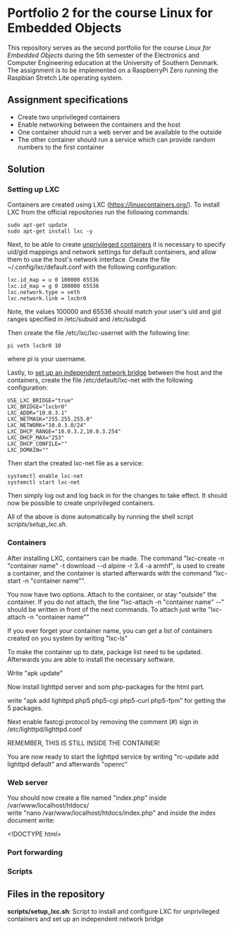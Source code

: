 # Portfolio 2 for the course Linux for Embedded Objects
This repository serves as the second portfolio for the course *Linux for Embedded Objects* during the 5th semester of the Electronics and Computer Engineering education at the University of Southern Denmark.
The assignment is to be implemented on a RaspberryPi Zero running the Raspbian Stretch Lite operating system.

## Assignment specifications
* Create two unprivileged containers
* Enable networking between the containers and the host
* One container should run a web server and be available to the outside
* The other container should run a service which can provide random numbers to the first container

## Solution

### Setting up LXC
Containers are created using LXC (https://linuxcontainers.org/). To install LXC from the official repositories run the following commands:

```
sudo apt-get update
sudo apt-get install lxc -y
```

Next, to be able to create [unprivileged containers](https://help.ubuntu.com/lts/serverguide/lxc.html) it is necessary to specify uid/gid mappings and network settings for default containers, and allow them to use the host's network interface. Create the file ~/.config/lxc/default.conf with the following configuration:

```
lxc.id_map = u 0 100000 65536
lxc.id_map = g 0 100000 65536
lxc.network.type = veth
lxc.network.link = lxcbr0
```

Note, the values 100000 and 65536 should match your user's uid and gid ranges specified in /etc/subuid and /etc/subgid.

Then create the file /etc/lxc/lxc-usernet with the following line:

```
pi veth lxcbr0 10
```

where pi is your username.

Lastly, to [set up an independent network bridge](https://wiki.debian.org/LXC/SimpleBridge) between the host and the containers, create the file /etc/default/lxc-net with the following configuration:

```
USE_LXC_BRIDGE="true"
LXC_BRIDGE="lxcbr0"
LXC_ADDR="10.0.3.1"
LXC_NETMASK="255.255.255.0"
LXC_NETWORK="10.0.3.0/24"
LXC_DHCP_RANGE="10.0.3.2,10.0.3.254"
LXC_DHCP_MAX="253"
LXC_DHCP_CONFILE=""
LXC_DOMAIN=""
```
Then start the created lxc-net file as a service:

```
systemctl enable lxc-net
systemctl start lxc-net
```

Then simply log out and log back in for the changes to take effect. It should now be possible to create unprivileged containers.

All of the above is done automatically by running the shell script *scripts/setup_lxc.sh*.

### Containers

After installing LXC, containers can be made. 
The command "lxc-create -n "container name" -t download --d alpine -r 3.4 -a armhf", is used to create a container, 
and the container is started afterwards with the command "lxc-start -n "container name"".

You now have two options. Attach to the container, or stay "outside" the container.
If you do not attach, the line "lxc-attach -n "container name" --" should be written in front of the next commands.
To attach just write "lxc-attach -n "container name""

If you ever forget your container name, you can get a list of containers created on you system by writing "lxc-ls"

To make the container up to date, package list need to be updated.
Afterwards you are able to install the necessary software.

Write "apk update"

Now install lighttpd server and som php-packages for the html part.

write "apk add lighttpd php5 php5-cgi php5-curl php5-fpm" for getting the 5 packages.

Next enable fastcgi protocol by removing the comment (#) sign in /etc/lighttpd/lighttpd.conf

REMEMBER, THIS IS STILL INSIDE THE CONTAINER!

You are now ready to start the lighttpd service by writing "rc-update add lighttpd default" and afterwards "openrc"

### Web server

You should now create a file named "index.php" inside /var/www/localhost/htdocs/  
write "nano /var/www/localhost/htdocs/index.php" and inside the index document write:

&lt;!DOCTYPE html&gt;


### Port forwarding

### Scripts

## Files in the repository
**scripts/setup_lxc.sh**: Script to install and configure LXC for unprivileged containers and set up an independent network bridge

